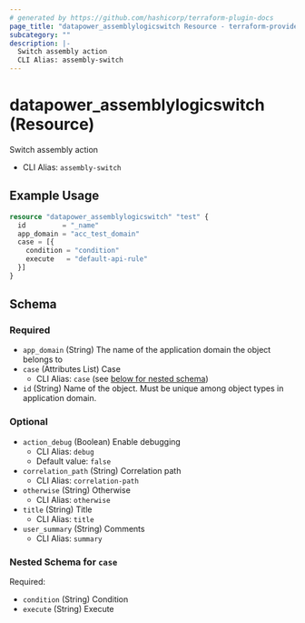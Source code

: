 ```yaml
---
# generated by https://github.com/hashicorp/terraform-plugin-docs
page_title: "datapower_assemblylogicswitch Resource - terraform-provider-datapower"
subcategory: ""
description: |-
  Switch assembly action
  CLI Alias: assembly-switch
---
```


# datapower_assemblylogicswitch (Resource)

Switch assembly action
  - CLI Alias: `assembly-switch`

## Example Usage

```terraform
resource "datapower_assemblylogicswitch" "test" {
  id         = "_name"
  app_domain = "acc_test_domain"
  case = [{
    condition = "condition"
    execute   = "default-api-rule"
  }]
}
```

<!-- schema generated by tfplugindocs -->
## Schema

### Required

- `app_domain` (String) The name of the application domain the object belongs to
- `case` (Attributes List) Case
  - CLI Alias: `case` (see [below for nested schema](#nestedatt--case))
- `id` (String) Name of the object. Must be unique among object types in application domain.

### Optional

- `action_debug` (Boolean) Enable debugging
  - CLI Alias: `debug`
  - Default value: `false`
- `correlation_path` (String) Correlation path
  - CLI Alias: `correlation-path`
- `otherwise` (String) Otherwise
  - CLI Alias: `otherwise`
- `title` (String) Title
  - CLI Alias: `title`
- `user_summary` (String) Comments
  - CLI Alias: `summary`

<a id="nestedatt--case"></a>
### Nested Schema for `case`

Required:

- `condition` (String) Condition
- `execute` (String) Execute
